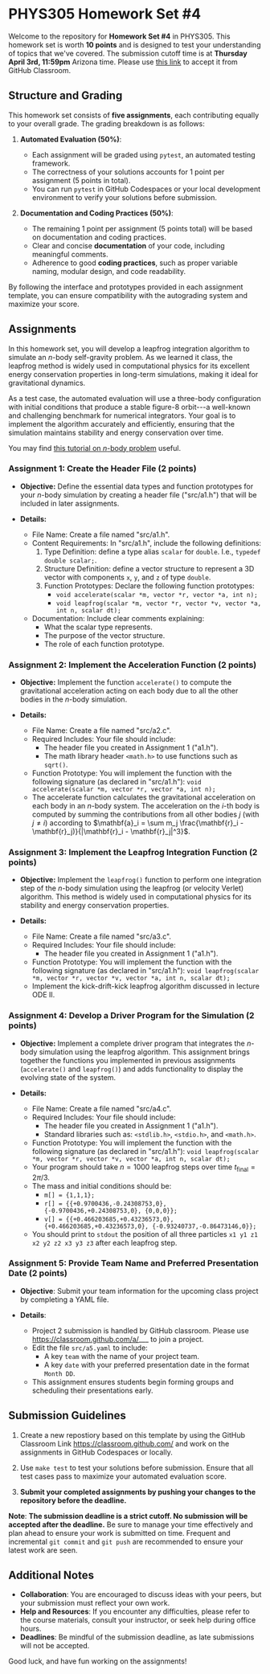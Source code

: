 # PHYS305 Homework Set #4

Welcome to the repository for **Homework Set #4** in PHYS305.
This homework set is worth **10 points** and is designed to test your
understanding of topics that we've covered.
The submission cutoff time is at **Thursday April 3rd, 11:59pm**
Arizona time.
Please use [this link](https://classroom.github.com/a/___) to
accept it from GitHub Classroom.


## Structure and Grading

This homework set consists of **five assignments**, each contributing
equally to your overall grade.
The grading breakdown is as follows:

1. **Automated Evaluation (50%)**:
   * Each assignment will be graded using `pytest`, an automated
     testing framework.
   * The correctness of your solutions accounts for 1 point per
     assignment (5 points in total).
   * You can run `pytest` in GitHub Codespaces or your local
     development environment to verify your solutions before
     submission.

2. **Documentation and Coding Practices (50%)**:
   * The remaining 1 point per assignment (5 points total) will be
     based on documentation and coding practices.
   * Clear and concise **documentation** of your code, including
     meaningful comments.
   * Adherence to good **coding practices**, such as proper variable
     naming, modular design, and code readability.

By following the interface and prototypes provided in each assignment
template, you can ensure compatibility with the autograding system and
maximize your score.


## Assignments

In this homework set, you will develop a leapfrog integration
algorithm to simulate an $n$-body self-gravity problem.
As we learned it class, the leapfrog method is widely used in
computational physics for its excellent energy conservation properties
in long-term simulations, making it ideal for gravitational dynamics.

As a test case, the automated evaluation will use a three-body
configuration with initial conditions that produce a stable figure-8
orbit---a well-known and challenging benchmark for numerical
integrators.
Your goal is to implement the algorithm accurately and efficiently,
ensuring that the simulation maintains stability and energy
conservation over time.

You may find [this tutorial on $n$-body
problem](https://github.com/rndsrc/orbits-py/blob/main/demo.ipynb)
useful.

### **Assignment 1**: Create the Header File (2 points)

* **Objective:**
  Define the essential data types and function prototypes for your
  $n$-body simulation by creating a header file ("src/a1.h") that will
  be included in later assignments.

* **Details:**
  * File Name: Create a file named "src/a1.h".
  * Content Requirements: In "src/a1.h", include the following definitions:
    1. Type Definition: define a type alias `scalar` for `double`. I.e., `typedef double scalar;`.
    2. Structure Definition: define a vector structure to represent a 3D vector with components `x`, `y`, and `z` of type `double`.
    3. Function Prototypes: Declare the following function prototypes:
       * `void accelerate(scalar *m, vector *r, vector *a, int n);`
       * `void leapfrog(scalar *m, vector *r, vector *v, vector *a, int n, scalar dt);`
  * Documentation:
    Include clear comments explaining:
    * What the scalar type represents.
    * The purpose of the vector structure.
    * The role of each function prototype.

### **Assignment 2**: Implement the Acceleration Function (2 points)

* **Objective:**
  Implement the function `accelerate()` to compute the gravitational
  acceleration acting on each body due to all the other bodies in the
  $n$-body simulation.

* **Details:**
  * File Name: Create a file named "src/a2.c".
  * Required Includes: Your file should include:
    * The header file you created in Assignment 1 ("a1.h").
    * The math library header `<math.h>` to use functions such as `sqrt()`.
  * Function Prototype:
    You will implement the function with the following signature (as
    declared in "src/a1.h"):
    `void accelerate(scalar *m, vector *r, vector *a, int n);`
  * The accelerate function calculates the gravitational acceleration
    on each body in an $n$-body system.
    The acceleration on the $i$-th body is computed by summing the
    contributions from all other bodies $j$ (with $j \neq i$) according to
    $\mathbf{a}_i = \sum m_j \frac{\mathbf{r}_i - \mathbf{r}_j)}{|\mathbf{r}_i - \mathbf{r}_j|^3}$.

### **Assignment 3**: Implement the Leapfrog Integration Function (2 points)

* **Objective:**
  Implement the `leapfrog()` function to perform one integration step
  of the $n$-body simulation using the leapfrog (or velocity Verlet)
  algorithm.
  This method is widely used in computational physics for its
  stability and energy conservation properties.

* **Details:**
  * File Name: Create a file named "src/a3.c".
  * Required Includes: Your file should include:
    * The header file you created in Assignment 1 ("a1.h").
  * Function Prototype:
    You will implement the function with the following signature (as
    declared in "src/a1.h"):
    `void leapfrog(scalar *m, vector *r, vector *v, vector *a, int n, scalar dt);`
  * Implement the kick-drift-kick leapfrog algorithm discussed in
    lecture ODE II.

### **Assignment 4**: Develop a Driver Program for the Simulation (2 points)

* **Objective:**
  Implement a complete driver program that integrates the $n$-body
  simulation using the leapfrog algorithm.
  This assignment brings together the functions you implemented in
  previous assignments (`accelerate()` and `leapfrog()`) and adds
  functionality to display the evolving state of the system.

* **Details:**
  * File Name: Create a file named "src/a4.c".
  * Required Includes: Your file should include:
    * The header file you created in Assignment 1 ("a1.h").
    * Standard libraries such as: `<stdlib.h>`, `<stdio.h>`, and `<math.h>`.
  * Function Prototype:
    You will implement the function with the following signature (as
    declared in "src/a1.h"):
    `void leapfrog(scalar *m, vector *r, vector *v, vector *a, int n, scalar dt);`
  * Your program should take $n = 1000$ leapfrog steps over time
    $t_\mathrm{final} = 2 \pi/3$.
  * The mass and initial conditions should be:
    * `m[] = {1,1,1};`
    * `r[] = {{+0.9700436,-0.24308753,0}, {-0.9700436,+0.24308753,0}, {0,0,0}};`
    * `v[] = {{+0.466203685,+0.43236573,0}, {+0.466203685,+0.43236573,0}, {-0.93240737,-0.86473146,0}};`
  * You should print to `stdout` the position of all three particles
    `x1 y1 z1 x2 y2 z2 x3 y3 z3` after each leapfrog step.

### **Assignment 5**: Provide Team Name and Preferred Presentation Date (2 points)

* **Objective**:
  Submit your team information for the upcoming class project by completing a YAML file.

* **Details**:
  * Project 2 submission is handled by GitHub classroom.
    Please use https://classroom.github.com/a/___ to join a project.
  * Edit the file `src/a5.yaml` to include:
    * A key `team` with the name of your project team.
    * A key `date` with your preferred presentation date in the format
      `Month DD`.
  * This assignment ensures students begin forming groups and
    scheduling their presentations early.


## Submission Guidelines

1. Create a new repostiory based on this template by using the GitHub
   Classroom Link https://classroom.github.com/ and work on the
   assignments in GitHub Codespaces or locally.

2. Use `make test` to test your solutions before submission.
   Ensure that all test cases pass to maximize your automated
   evaluation score.

3. **Submit your completed assignments by pushing your changes to the
   repository before the deadline.**

**Note**:
**The submission deadline is a strict cutoff.
No submission will be accepted after the deadline.**
Be sure to manage your time effectively and plan ahead to ensure your
work is submitted on time.
Frequent and incremental `git commit` and `git push` are recommended
to ensure your latest work are seen.


## Additional Notes

* **Collaboration**:
  You are encouraged to discuss ideas with your peers, but your
  submission must reflect your own work.
* **Help and Resources**:
  If you encounter any difficulties, please refer to the course
  materials, consult your instructor, or seek help during office
  hours.
* **Deadlines**:
  Be mindful of the submission deadline, as late submissions will not
  be accepted.

Good luck, and have fun working on the assignments!
